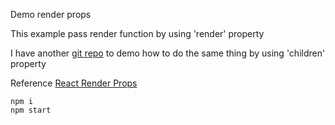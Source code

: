 Demo render props 

This example pass render function by using 'render' property

I have another [git repo](https://github.com/xndong1020/render-props-children) to demo how to do the same thing by using 'children' property

Reference [React Render Props](https://tylermcginnis.com/react-render-props/)

```
npm i 
npm start
```